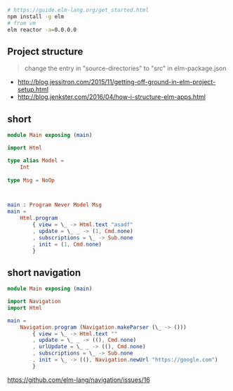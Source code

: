```bash
# https://guide.elm-lang.org/get_started.html
npm install -g elm
# from vm
elm reactor -a=0.0.0.0
```

## Project structure

> change the entry in "source-directories" to "src" in elm-package.json

- http://blog.jessitron.com/2015/11/getting-off-ground-in-elm-project-setup.html
- http://blog.jenkster.com/2016/04/how-i-structure-elm-apps.html

## short

```elm
module Main exposing (main)

import Html

type alias Model =
    Int
    
type Msg = NoOp



main : Program Never Model Msg
main =
    Html.program
        { view = \_ -> Html.text "asadf"
        , update = \_ _ -> (1, Cmd.none)
        , subscriptions = \_ -> Sub.none
        , init = (1, Cmd.none)
        }
```

## short navigation

```elm
module Main exposing (main)

import Navigation
import Html

main =
    Navigation.program (Navigation.makeParser (\_ -> ()))
        { view = \_ -> Html.text ""
        , update = \_ _ -> ((), Cmd.none)
        , urlUpdate = \_ _ -> ((), Cmd.none)
        , subscriptions = \_ -> Sub.none
        , init = \_ -> ((), Navigation.newUrl "https://google.com")
        }
```

https://github.com/elm-lang/navigation/issues/16
